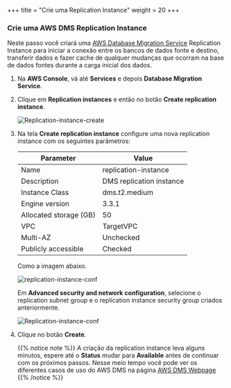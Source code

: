 +++
title = "Crie uma Replication Instance"
weight = 20
+++

### Crie uma AWS DMS Replication Instance

Neste passo você criará uma <a href="https://aws.amazon.com/dms/" target="_blank">AWS Database Migration Service</a> Replication Instance para iniciar a conexão entre os bancos de dados fonte e destino, transferir dados e fazer cache de qualquer mudanças que ocorram na base de dados fontes durante a carga inicial dos dados.


1. Na **AWS Console**, vá até **Services** e depois **Database Migration Service**.  

2. Clique em **Replication instances** e então no botão **Create replication instance**.

    ![Replication-instance-create](/db-mig/Replication-instance-create.png)

3. Na tela **Create replication instance** configure uma nova replication instance com os seguintes parâmetros:

    | Parameter           | Value                    |
    | ------------------- | ------------------------ |
    | Name                | replication-instance     |
    | Description         | DMS replication instance |
    | Instance Class      | dms.t2.medium            |
    | Engine version      | 3.3.1                    |
    |Allocated storage (GB)| 50                      |
    | VPC                 | TargetVPC            |
    | Multi-AZ            | Unchecked                |
    | Publicly accessible | Checked                  |

    Como a imagem abaixo.


    ![replication-instance-conf](/db-mig/replication-instance-conf.png)


    Em **Advanced security and network configuration**, selecione o replication subnet group e o replication instance security group criados anteriormente.

    ![Replication-instance-conf](/db-mig/advanced-security.png)



4. Clique no botão **Create**.

    {{% notice note %}}
A criação da replication instance leva alguns minutos, espere até o **Status** mudar para **Available** antes de continuar com os próximos passos. Nesse meio tempo você pode ver os diferentes casos de uso do AWS DMS na página <a href="https://aws.amazon.com/dms/" target="_blank">AWS DMS Webpage</a>
{{% /notice %}}

